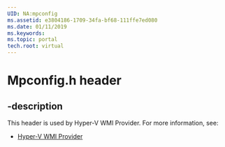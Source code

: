 ```yaml
---
UID: NA:mpconfig
ms.assetid: e3804186-1709-34fa-bf68-111ffe7ed080
ms.date: 01/11/2019
ms.keywords: 
ms.topic: portal
tech.root: virtual
---
```


# Mpconfig.h header


## -description


This header is used by Hyper-V WMI Provider. For more information, see:

- [Hyper-V WMI Provider](../_virtual/index.md)

